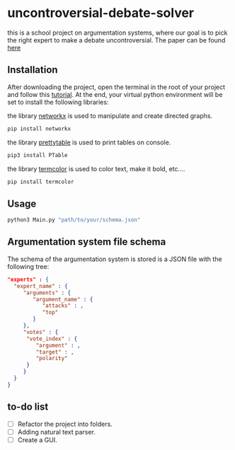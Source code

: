 # uncontroversial-debate-solver

this is a school project on argumentation systems, where our goal is to pick the right expert to make a debate uncontroversial. The paper can be found [here](http://helios.mi.parisdescartes.fr/~moraitis/webpapers/Moraitis-COMMA12b.pdf)

## Installation

After downloading the project, open the terminal in the root of your project and follow this [tutorial](https://packaging.python.org/guides/installing-using-pip-and-virtual-environments/). At the end, your virtual python environment will be set to install the following libraries: 

the library [networkx](https://networkx.github.io/) is used to manipulate and create directed graphs.

```bash
pip install networkx
```

the library [prettytable](https://github.com/jazzband/prettytable) is used to print tables on console.

```bash
pip3 install PTable
```

the library [termcolor](https://pypi.org/project/termcolor/) is used to color text, make it bold, etc....

```bash
pip install termcolor
```

## Usage

```python
python3 Main.py "path/to/your/schema.json"
```

## Argumentation system file schema
The schema of the argumentation system is stored is a JSON file with the following tree:


```json
"experts" : {
  "expert_name" : {
     "arguments" : {
        "argument_name" : {
           "attacks" : ,
           "top" 
        }
     },
     "votes" : {
      "vote_index" : {
         "argument" : , 
         "target" : ,
         "polarity"
      }
     }
  }
}
```

## to-do list

- [ ] Refactor the project into folders.
- [ ] Adding natural text parser.
- [ ] Create a GUI.
